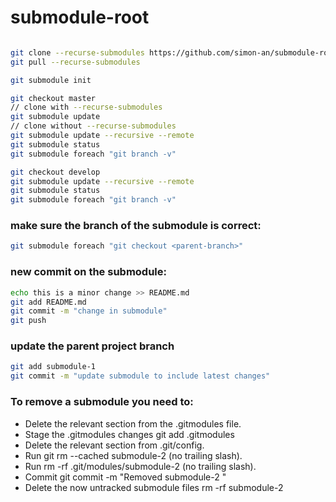 # submodule-root

```bash

git clone --recurse-submodules https://github.com/simon-an/submodule-root.git
git pull --recurse-submodules

git submodule init

git checkout master
// clone with --recurse-submodules
git submodule update 
// clone without --recurse-submodules
git submodule update --recursive --remote
git submodule status 
git submodule foreach "git branch -v"

git checkout develop
git submodule update --recursive --remote
git submodule status 
git submodule foreach "git branch -v"
```

### make sure the branch of the submodule is correct:

``` bash
git submodule foreach "git checkout <parent-branch>"
```

### new commit on the submodule:

```bash
echo this is a minor change >> README.md
git add README.md
git commit -m "change in submodule"
git push
```

### update the parent project branch

```bash
git add submodule-1
git commit -m "update submodule to include latest changes"
```


### To remove a submodule you need to:

* Delete the relevant section from the .gitmodules file.
* Stage the .gitmodules changes git add .gitmodules
* Delete the relevant section from .git/config.
* Run git rm --cached submodule-2 (no trailing slash).
* Run rm -rf .git/modules/submodule-2 (no trailing slash).
* Commit git commit -m "Removed submodule-2 "
* Delete the now untracked submodule files rm -rf submodule-2

